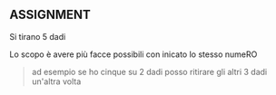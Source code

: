 ## ASSIGNMENT

Si tirano 5 dadi 

Lo scopo è avere più facce possibili con inicato lo stesso numeRO

> ad esempio se ho cinque su 2 dadi posso ritirare gli altri 3 dadi un'altra volta